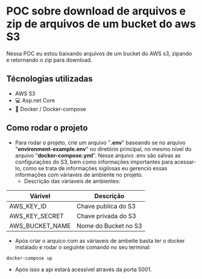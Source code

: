 # POC sobre download de arquivos e zip de arquivos de um bucket do aws S3

Nessa POC eu estou baixando arquivos de um bucket do AWS s3, zipando e retornando o zip para download.

## Técnologias utilizadas

-  AWS S3
- :computer: Asp.net Core
- :whale: Docker / Docker-compose

## Como rodar o projeto


- Para rodar o projeto, crie um arquivo "**.env**" baseando se no arquivo "**environment-example.env**" no diretório principal, no mesmo nível do arquivo "**docker-compose.yml**". Nesse arquivo .env são salvas as configurações do S3, bem como informações importantes para acessar-lo, como se trata de informações sigilosas eu gerencio essas informações com váriaveis de ambiente no projeto.
    - Descrição das váriaveis de ambientes:

|  Várivel       | Descrição            | 
|---             |---                   |
|AWS_KEY_ID      |Chave publica do S3   |
|AWS_KEY_SECRET  |Chave privada do S3   |
|AWS_BUCKET_NAME |Nome do Bucket no S3  | 


 - Após criar o arquico com as váriaveis de ambeite basta ter o docker instalado e rodar o seguinte comando no seu terminal:

```
docker-compose up 
```

- Após isso a api estará acessível através da porta 5001.
